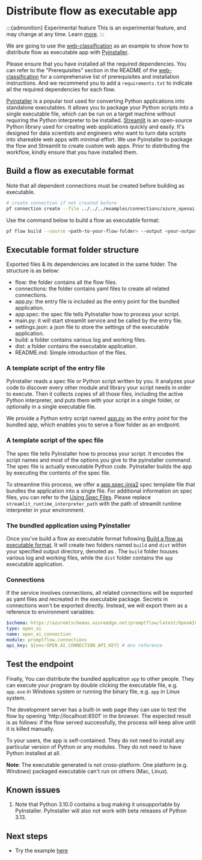 # Distribute flow as executable app
:::{admonition} Experimental feature
This is an experimental feature, and may change at any time. Learn [more](../faq.md#stable-vs-experimental).
:::

We are going to use the [web-classification](https://github.com/microsoft/promptflow/tree/main/examples/flows/standard/web-classification/) as
an example to show how to distribute flow as executable app with [Pyinstaller](https://pyinstaller.org/en/stable/requirements.html#).


Please ensure that you have installed all the required dependencies. You can refer to the "Prerequisites" section in the README of the [web-classification](https://github.com/microsoft/promptflow/tree/main/examples/flows/standard/web-classification/) for a comprehensive list of prerequisites and installation instructions. And we recommend you to add a `requirements.txt` to indicate all the required dependencies for each flow. 

[Pyinstaller](https://pyinstaller.org/en/stable/installation.html) is a popular tool used for converting Python applications into standalone executables. It allows you to package your Python scripts into a single executable file, which can be run on a target machine without requiring the Python interpreter to be installed.
[Streamlit](https://docs.streamlit.io/library/get-started) is an open-source Python library used for creating web applications quickly and easily. It's designed for data scientists and engineers who want to turn data scripts into shareable web apps with minimal effort.
We use Pyinstaller to package the flow and Streamlit to create custom web apps. Prior to distributing the workflow, kindly ensure that you have installed them.


## Build a flow as executable format
Note that all dependent connections must be created before building as executable.
```bash
# create connection if not created before
pf connection create --file ../../../examples/connections/azure_openai.yml --set api_key=<your_api_key> api_base=<your_api_base> --name open_ai_connection
```

Use the command below to build a flow as executable format:
```bash
pf flow build --source <path-to-your-flow-folder> --output <your-output-dir> --format executable
```

## Executable format folder structure

Exported files & its dependencies are located in the same folder. The structure is as below:
- flow: the folder contains all the flow files.
- connections: the folder contains yaml files to create all related connections.
- app.py: the entry file is included as the entry point for the bundled application.
- app.spec: the spec file tells PyInstaller how to process your script.
- main.py: it will start streamlit service and be called by the entry file.
- settings.json: a json file to store the settings of the executable application.
- build: a folder contains various log and working files.
- dist: a folder contains the executable application.
- README.md: Simple introduction of the files.


### A template script of the entry file
PyInstaller reads a spec file or Python script written by you. It analyzes your code to discover every other module and library your script needs in order to execute. Then it collects copies of all those files, including the active Python interpreter, and puts them with your script in a single folder, or optionally in a single executable file. 

We provide a Python entry script named [app.py](https://github.com/microsoft/promptflow/blob/main/src/promptflow-devkit/promptflow/_sdk/data/executable/app.py]) as the entry point for the bundled app, which enables you to serve a flow folder as an endpoint.


### A template script of the spec file
The spec file tells PyInstaller how to process your script. It encodes the script names and most of the options you give to the pyinstaller command. The spec file is actually executable Python code. PyInstaller builds the app by executing the contents of the spec file.

To streamline this process, we offer a [app.spec.jinja2](https://github.com/microsoft/promptflow/blob/main/src/promptflow-devkit/promptflow/_sdk/data/executable/app.spec.jinja2) spec template file that bundles the application into a single file. For additional information on spec files, you can refer to the [Using Spec Files](https://pyinstaller.org/en/stable/spec-files.html). Please replace `streamlit_runtime_interpreter_path` with the path of streamlit runtime interpreter in your environment.


### The bundled application using Pyinstaller
Once you've build a flow as executable format following [Build a flow as executable format](#build-a-flow-as-executable-format).
It will create two folders named `build` and `dist` within your specified output directory, denoted as <your-output-dir>. The `build` folder houses various log and working files, while the `dist` folder contains the `app` executable application.

### Connections
If the service involves connections, all related connections will be exported as yaml files and recreated in the executable package.
Secrets in connections won't be exported directly. Instead, we will export them as a reference to environment variables:
```yaml
$schema: https://azuremlschemas.azureedge.net/promptflow/latest/OpenAIConnection.schema.json
type: open_ai
name: open_ai_connection
module: promptflow.connections
api_key: ${env:OPEN_AI_CONNECTION_API_KEY} # env reference
```

## Test the endpoint
Finally, You can distribute the bundled application `app` to other people. They can execute your program by double clicking the executable file, e.g. `app.exe` in Windows system or running the binary file, e.g. `app` in Linux system. 

The development server has a built-in web page they can use to test the flow by opening 'http://localhost:8501' in the browser. The expected result is as follows: if the flow served successfully, the process will keep alive until it is killed manually.

To your users, the app is self-contained. They do not need to install any particular version of Python or any modules. They do not need to have Python installed at all.

**Note**: The executable generated is not cross-platform. One platform (e.g. Windows) packaged executable can't run on others (Mac, Linux). 


## Known issues
1. Note that Python 3.10.0 contains a bug making it unsupportable by PyInstaller. PyInstaller will also not work with beta releases of Python 3.13.

## Next steps
- Try the example [here](https://github.com/microsoft/promptflow/tree/main/examples/tutorials/flow-deploy/distribute-flow-as-executable-app)